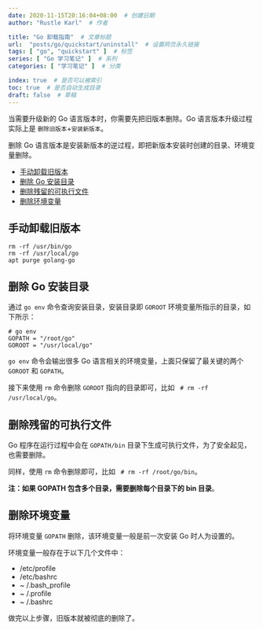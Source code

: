 ```yaml
---
date: 2020-11-15T20:16:04+08:00  # 创建日期
author: "Rustle Karl"  # 作者

title: "Go 卸载指南"  # 文章标题
url:  "posts/go/quickstart/uninstall"  # 设置网页永久链接
tags: [ "go", "quickstart" ]  # 标签
series: [ "Go 学习笔记" ]  # 系列
categories: [ "学习笔记" ]  # 分类

index: true  # 是否可以被索引
toc: true  # 是否自动生成目录
draft: false  # 草稿
---
```


当需要升级新的 Go 语言版本时，你需要先把旧版本删除。Go 语言版本升级过程实际上是 `删除旧版本`+`安装新版本`。

删除 Go 语言版本是安装新版本的逆过程，即把新版本安装时创建的目录、环境变量删除。

- [手动卸载旧版本](#手动卸载旧版本)
- [删除 Go 安装目录](#删除-go-安装目录)
- [删除残留的可执行文件](#删除残留的可执行文件)
- [删除环境变量](#删除环境变量)

## 手动卸载旧版本

```shell
rm -rf /usr/bin/go
rm -rf /usr/local/go
apt purge golang-go
```

## 删除 Go 安装目录

通过 `go env` 命令查询安装目录，安装目录即 `GOROOT` 环境变量所指示的目录，如下所示：

```shell
# go env
GOPATH = "/root/go"
GOROOT = "/usr/local/go"
```

`go env` 命令会输出很多 Go 语言相关的环境变量，上面只保留了最关键的两个 `GOROOT` 和 `GOPATH`。

接下来使用 `rm` 命令删除 `GOROOT` 指向的目录即可，比如 ` # rm -rf /usr/local/go`。

## 删除残留的可执行文件

Go 程序在运行过程中会在 `GOPATH/bin` 目录下生成可执行文件，为了安全起见，也需要删除。

同样，使用 `rm` 命令删除即可，比如 ` # rm -rf /root/go/bin`。

**注：如果 GOPATH 包含多个目录，需要删除每个目录下的 bin 目录**。

## 删除环境变量

将环境变量 `GOPATH` 删除，该环境变量一般是前一次安装 Go 时人为设置的。

环境变量一般存在于以下几个文件中：

* /etc/profile
* /etc/bashrc
* ~ /.bash_profile
* ~ /.profile
* ~ /.bashrc

做完以上步骤，旧版本就被彻底的删除了。
